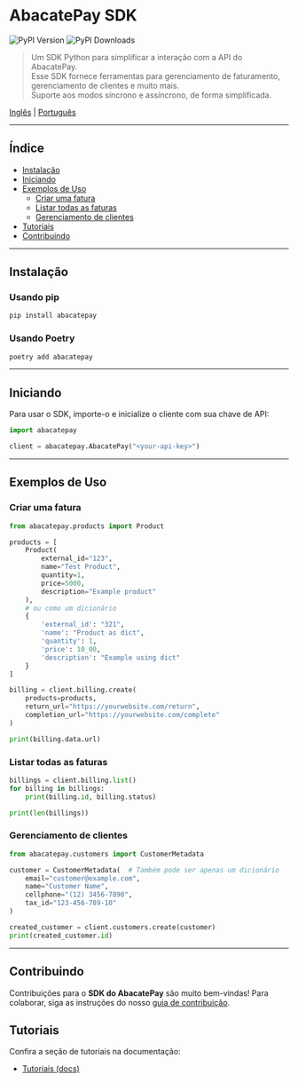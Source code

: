 # AbacatePay SDK

![PyPI Version](https://img.shields.io/pypi/v/abacatepay?label=pypi%20package)
![PyPI Downloads](https://img.shields.io/pypi/dm/abacatepay)

> Um SDK Python para simplificar a interação com a API do AbacatePay. <br />
> Esse SDK fornece ferramentas para gerenciamento de faturamento, gerenciamento de clientes e muito mais. <br />
> Suporte aos modos síncrono e assíncrono, de forma simplificada.

[Inglês](README.md) | [Português](README-pt.md)

---

## Índice

- [Instalação](#instalação)
- [Iniciando](#iniciando)
- [Exemplos de Uso](#exemplos-de-uso)
  - [Criar uma fatura](#criar-uma-fatura)
  - [Listar todas as faturas](#listar-todas-as-faturas)
  - [Gerenciamento de clientes](#gerenciamento-de-clientes)
- [Tutoriais](#tutoriais)
- [Contribuindo](#contribuindo)

---

## Instalação

### Usando pip

```bash
pip install abacatepay
```

### Usando Poetry

```bash
poetry add abacatepay
```

---

## Iniciando

Para usar o SDK, importe-o e inicialize o cliente com sua chave de API:

```python
import abacatepay

client = abacatepay.AbacatePay("<your-api-key>")
```

---

## Exemplos de Uso

### Criar uma fatura

```python
from abacatepay.products import Product

products = [
    Product(
        external_id="123",
        name="Test Product",
        quantity=1,
        price=5000,
        description="Example product"
    ),
    # ou como um dicionário
    {
        'external_id': "321",
        'name': "Product as dict",
        'quantity': 1,
        'price': 10_00,
        'description': "Example using dict"
    }
]

billing = client.billing.create(
    products=products,
    return_url="https://yourwebsite.com/return",
    completion_url="https://yourwebsite.com/complete"
)

print(billing.data.url)
```

### Listar todas as faturas

```python
billings = client.billing.list()
for billing in billings:
    print(billing.id, billing.status)

print(len(billings))
```

### Gerenciamento de clientes

```python
from abacatepay.customers import CustomerMetadata

customer = CustomerMetadata(  # Também pode ser apenas um dicionário
    email="customer@example.com",
    name="Customer Name",
    cellphone="(12) 3456-7890",
    tax_id="123-456-789-10"
)

created_customer = client.customers.create(customer)
print(created_customer.id)
```

---

## Contribuindo

Contribuições para o **SDK do AbacatePay** são muito bem-vindas!
Para colaborar, siga as instruções do nosso [guia de contribuição](./CONTRIBUTING-pt.md).


## Tutoriais
Confira a seção de tutoriais na documentação:

- [Tutoriais (docs)](docs/tutorials/)